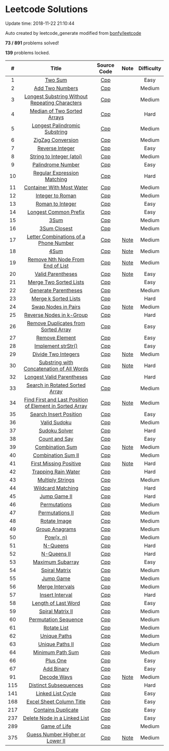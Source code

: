 # Leetcode Solutions
Update time:  2018-11-22 21:10:44

Auto created by leetcode_generate modified from [bonfy/leetcode](https://github.com/bonfy/leetcode)

**73   /   891** problems solved!

**139** problems locked.

| # | Title | Source Code | Note | Difficulty |
|:---:|:---:|:---:|:---:|:---:|
|1|[Two Sum](https://leetcode.com/problems/two-sum)|[Cpp](solutions/001_Two_Sum/001_Two_Sum.cpp)||Easy|
|2|[Add Two Numbers](https://leetcode.com/problems/add-two-numbers)|[Cpp](solutions/002_Add_Two_Numbers/002_Add_Two_Numbers.cpp)||Medium|
|3|[Longest Substring Without Repeating Characters](https://leetcode.com/problems/longest-substring-without-repeating-characters)|[Cpp](solutions/003_Longest_Substring_Without_Repeating_Characters/003_Longest_Substring_Without_Repeating_Characters.cpp)||Medium|
|4|[Median of Two Sorted Arrays](https://leetcode.com/problems/median-of-two-sorted-arrays)|[Cpp](solutions/004_Median_of_Two_Sorted_Arrays/004_Median_of_Two_Sorted_Arrays.cpp)||Hard|
|5|[Longest Palindromic Substring](https://leetcode.com/problems/longest-palindromic-substring)|[Cpp](solutions/005_Longest_Palindromic_Substring/005_Longest_Palindromic_Substring.cpp)||Medium|
|6|[ZigZag Conversion](https://leetcode.com/problems/zigzag-conversion)|[Cpp](solutions/006_ZigZag_Conversion/006_ZigZag_Conversion.cpp)||Medium|
|7|[Reverse Integer](https://leetcode.com/problems/reverse-integer)|[Cpp](solutions/007_Reverse_Integer/007_Reverse_Integer.cpp)||Easy|
|8|[String to Integer (atoi)](https://leetcode.com/problems/string-to-integer-atoi)|[Cpp](solutions/008_String_to_Integer_(atoi)/008_String_to_Integer_(atoi).cpp)||Medium|
|9|[Palindrome Number](https://leetcode.com/problems/palindrome-number)|[Cpp](solutions/009_Palindrome_Number/009_Palindrome_Number.cpp)||Easy|
|10|[Regular Expression Matching](https://leetcode.com/problems/regular-expression-matching)|[Cpp](solutions/010_Regular_Expression_Matching/010_Regular_Expression_Matching.cpp)||Hard|
|11|[Container With Most Water](https://leetcode.com/problems/container-with-most-water)|[Cpp](solutions/011_Container_With_Most_Water/011_Container_With_Most_Water.cpp)||Medium|
|12|[Integer to Roman](https://leetcode.com/problems/integer-to-roman)|[Cpp](solutions/012_Integer_to_Roman/012_Integer_to_Roman.cpp)||Medium|
|13|[Roman to Integer](https://leetcode.com/problems/roman-to-integer)|[Cpp](solutions/013_Roman_to_Integer/013_Roman_to_Integer.cpp)||Easy|
|14|[Longest Common Prefix](https://leetcode.com/problems/longest-common-prefix)|[Cpp](solutions/014_Longest_Common_Prefix/014_Longest_Common_Prefix.cpp)||Easy|
|15|[3Sum](https://leetcode.com/problems/3sum)|[Cpp](solutions/015_3Sum/015_3Sum.cpp)||Medium|
|16|[3Sum Closest](https://leetcode.com/problems/3sum-closest)|[Cpp](solutions/016_3Sum_Closest/016_3Sum_Closest.cpp)||Medium|
|17|[Letter Combinations of a Phone Number](https://leetcode.com/problems/letter-combinations-of-a-phone-number)|[Cpp](solutions/017_Letter_Combinations_of_a_Phone_Number/017_Letter_Combinations_of_a_Phone_Number.cpp)|[Note](solutions/017_Letter_Combinations_of_a_Phone_Number/readme.md)|Medium|
|18|[4Sum](https://leetcode.com/problems/4sum)|[Cpp](solutions/018_4Sum/018_4Sum.cpp)|[Note](solutions/018_4Sum/readme.md)|Medium|
|19|[Remove Nth Node From End of List](https://leetcode.com/problems/remove-nth-node-from-end-of-list)|[Cpp](solutions/019_Remove_Nth_Node_From_End_of_List/019_Remove_Nth_Node_From_End_of_List.cpp)|[Note](solutions/019_Remove_Nth_Node_From_End_of_List/readme.md)|Medium|
|20|[Valid Parentheses](https://leetcode.com/problems/valid-parentheses)|[Cpp](solutions/020_Valid_Parentheses/020_Valid_Parentheses.cpp)|[Note](solutions/020_Valid_Parentheses/readme.md)|Easy|
|21|[Merge Two Sorted Lists](https://leetcode.com/problems/merge-two-sorted-lists)|[Cpp](solutions/021_Merge_Two_Sorted_Lists/021_Merge_Two_Sorted_Lists.cpp)||Easy|
|22|[Generate Parentheses](https://leetcode.com/problems/generate-parentheses)|[Cpp](solutions/022_Generate_Parentheses/022_Generate_Parentheses.cpp)||Medium|
|23|[Merge k Sorted Lists](https://leetcode.com/problems/merge-k-sorted-lists)|[Cpp](solutions/023_Merge_k_Sorted_Lists/023_Merge_k_Sorted_Lists.cpp)||Hard|
|24|[Swap Nodes in Pairs](https://leetcode.com/problems/swap-nodes-in-pairs)|[Cpp](solutions/024_Swap_Nodes_in_Pairs/024_Swap_Nodes_in_Pairs.cpp)|[Note](solutions/024_Swap_Nodes_in_Pairs/readme.md)|Medium|
|25|[Reverse Nodes in k-Group](https://leetcode.com/problems/reverse-nodes-in-k-group)|[Cpp](solutions/025_Reverse_Nodes_in_k-Group/025_Reverse_Nodes_in_k-Group.cpp)||Hard|
|26|[Remove Duplicates from Sorted Array](https://leetcode.com/problems/remove-duplicates-from-sorted-array)|[Cpp](solutions/026_Remove_Duplicates_from_Sorted_Array/026_Remove_Duplicates_from_Sorted_Array.cpp)||Easy|
|27|[Remove Element](https://leetcode.com/problems/remove-element)|[Cpp](solutions/027_Remove_Element/027_Remove_Element.cpp)||Easy|
|28|[Implement strStr()](https://leetcode.com/problems/implement-strstr)|[Cpp](solutions/028_Implement_strStr()/028_Implement_strStr().cpp)||Easy|
|29|[Divide Two Integers](https://leetcode.com/problems/divide-two-integers)|[Cpp](solutions/029_Divide_Two_Integers/029_Divide_Two_Integers.cpp)|[Note](solutions/029_Divide_Two_Integers/readme.md)|Medium|
|30|[Substring with Concatenation of All Words](https://leetcode.com/problems/substring-with-concatenation-of-all-words)|[Cpp](solutions/030_Substring_with_Concatenation_of_All_Words/030_Substring_with_Concatenation_of_All_Words.cpp)|[Note](solutions/030_Substring_with_Concatenation_of_All_Words/readme.md)|Hard|
|32|[Longest Valid Parentheses](https://leetcode.com/problems/longest-valid-parentheses)|[Cpp](solutions/032_Longest_Valid_Parentheses/032_Longest_Valid_Parentheses.cpp)||Hard|
|33|[Search in Rotated Sorted Array](https://leetcode.com/problems/search-in-rotated-sorted-array)|[Cpp](solutions/033_Search_in_Rotated_Sorted_Array/033_Search_in_Rotated_Sorted_Array.cpp)||Medium|
|34|[Find First and Last Position of Element in Sorted Array](https://leetcode.com/problems/find-first-and-last-position-of-element-in-sorted-array)|[Cpp](solutions/034_Find_First_and_Last_Position_of_Element_in_Sorted_Array/034_Find_First_and_Last_Position_of_Element_in_Sorted_Array.cpp)|[Note](solutions/034_Find_First_and_Last_Position_of_Element_in_Sorted_Array/readme.md)|Medium|
|35|[Search Insert Position](https://leetcode.com/problems/search-insert-position)|[Cpp](solutions/035_Search_Insert_Position/035_Search_Insert_Position.cpp)||Easy|
|36|[Valid Sudoku](https://leetcode.com/problems/valid-sudoku)|[Cpp](solutions/036_Valid_Sudoku/036_Valid_Sudoku.cpp)||Medium|
|37|[Sudoku Solver](https://leetcode.com/problems/sudoku-solver)|[Cpp](solutions/037_Sudoku_Solver/037_Sudoku_Solver.cpp)||Hard|
|38|[Count and Say](https://leetcode.com/problems/count-and-say)|[Cpp](solutions/038_Count_and_Say/038_Count_and_Say.cpp)||Easy|
|39|[Combination Sum](https://leetcode.com/problems/combination-sum)|[Cpp](solutions/039_Combination_Sum/039_Combination_Sum.cpp)|[Note](solutions/039_Combination_Sum/readme.md)|Medium|
|40|[Combination Sum II](https://leetcode.com/problems/combination-sum-ii)|[Cpp](solutions/040_Combination_Sum_II/040_Combination_Sum_II.cpp)||Medium|
|41|[First Missing Positive](https://leetcode.com/problems/first-missing-positive)|[Cpp](solutions/041_First_Missing_Positive/041_First_Missing_Positive.cpp)|[Note](solutions/041_First_Missing_Positive/readme.md)|Hard|
|42|[Trapping Rain Water](https://leetcode.com/problems/trapping-rain-water)|[Cpp](solutions/042_Trapping_Rain_Water/042_Trapping_Rain_Water.cpp)||Hard|
|43|[Multiply Strings](https://leetcode.com/problems/multiply-strings)|[Cpp](solutions/043_Multiply_Strings/043_Multiply_Strings.cpp)||Medium|
|44|[Wildcard Matching](https://leetcode.com/problems/wildcard-matching)|[Cpp](solutions/044_Wildcard_Matching/044_Wildcard_Matching.cpp)||Hard|
|45|[Jump Game II](https://leetcode.com/problems/jump-game-ii)|[Cpp](solutions/045_Jump_Game_II/045_Jump_Game_II.cpp)||Hard|
|46|[Permutations](https://leetcode.com/problems/permutations)|[Cpp](solutions/046_Permutations/046_Permutations.cpp)||Medium|
|47|[Permutations II](https://leetcode.com/problems/permutations-ii)|[Cpp](solutions/047_Permutations_II/047_Permutations_II.cpp)||Medium|
|48|[Rotate Image](https://leetcode.com/problems/rotate-image)|[Cpp](solutions/048_Rotate_Image/048_Rotate_Image.cpp)||Medium|
|49|[Group Anagrams](https://leetcode.com/problems/group-anagrams)|[Cpp](solutions/049_Group_Anagrams/049_Group_Anagrams.cpp)||Medium|
|50|[Pow(x, n)](https://leetcode.com/problems/powx-n)|[Cpp](solutions/050_Pow(x,_n)/050_Pow(x,_n).cpp)||Medium|
|51|[N-Queens](https://leetcode.com/problems/n-queens)|[Cpp](solutions/051_N-Queens/051_N-Queens.cpp)||Hard|
|52|[N-Queens II](https://leetcode.com/problems/n-queens-ii)|[Cpp](solutions/052_N-Queens_II/052_N-Queens_II.cpp)||Hard|
|53|[Maximum Subarray](https://leetcode.com/problems/maximum-subarray)|[Cpp](solutions/053_Maximum_Subarray/053_Maximum_Subarray.cpp)||Easy|
|54|[Spiral Matrix](https://leetcode.com/problems/spiral-matrix)|[Cpp](solutions/054_Spiral_Matrix/054_Spiral_Matrix.cpp)||Medium|
|55|[Jump Game](https://leetcode.com/problems/jump-game)|[Cpp](solutions/055_Jump_Game/055_Jump_Game.cpp)||Medium|
|56|[Merge Intervals](https://leetcode.com/problems/merge-intervals)|[Cpp](solutions/056_Merge_Intervals/056_Merge_Intervals.cpp)||Medium|
|57|[Insert Interval](https://leetcode.com/problems/insert-interval)|[Cpp](solutions/057_Insert_Interval/057_Insert_Interval.cpp)||Hard|
|58|[Length of Last Word](https://leetcode.com/problems/length-of-last-word)|[Cpp](solutions/058_Length_of_Last_Word/058_Length_of_Last_Word.cpp)||Easy|
|59|[Spiral Matrix II](https://leetcode.com/problems/spiral-matrix-ii)|[Cpp](solutions/059_Spiral_Matrix_II/059_Spiral_Matrix_II.cpp)||Medium|
|60|[Permutation Sequence](https://leetcode.com/problems/permutation-sequence)|[Cpp](solutions/060_Permutation_Sequence/060_Permutation_Sequence.cpp)||Medium|
|61|[Rotate List](https://leetcode.com/problems/rotate-list)|[Cpp](solutions/061_Rotate_List/061_Rotate_List.cpp)||Medium|
|62|[Unique Paths](https://leetcode.com/problems/unique-paths)|[Cpp](solutions/062_Unique_Paths/062_Unique_Paths.cpp)||Medium|
|63|[Unique Paths II](https://leetcode.com/problems/unique-paths-ii)|[Cpp](solutions/063_Unique_Paths_II/063_Unique_Paths_II.cpp)||Medium|
|64|[Minimum Path Sum](https://leetcode.com/problems/minimum-path-sum)|[Cpp](solutions/064_Minimum_Path_Sum/064_Minimum_Path_Sum.cpp)||Medium|
|66|[Plus One](https://leetcode.com/problems/plus-one)|[Cpp](solutions/066_Plus_One/066_Plus_One.cpp)||Easy|
|67|[Add Binary](https://leetcode.com/problems/add-binary)|[Cpp](solutions/067_Add_Binary/067_Add_Binary.cpp)||Easy|
|91|[Decode Ways](https://leetcode.com/problems/decode-ways)|[Cpp](solutions/091_Decode_Ways/091_Decode_Ways.cpp)|[Note](solutions/091_Decode_Ways/readme.md)|Medium|
|115|[Distinct Subsequences](https://leetcode.com/problems/distinct-subsequences)|[Cpp](solutions/115_Distinct_Subsequences/115_Distinct_Subsequences.cpp)||Hard|
|141|[Linked List Cycle](https://leetcode.com/problems/linked-list-cycle)|[Cpp](solutions/141_Linked_List_Cycle/141_Linked_List_Cycle.cpp)||Easy|
|168|[Excel Sheet Column Title](https://leetcode.com/problems/excel-sheet-column-title)|[Cpp](solutions/168_Excel_Sheet_Column_Title/168_Excel_Sheet_Column_Title.cpp)||Easy|
|217|[Contains Duplicate](https://leetcode.com/problems/contains-duplicate)|[Cpp](solutions/217_Contains_Duplicate/217_Contains_Duplicate.cpp)||Easy|
|237|[Delete Node in a Linked List](https://leetcode.com/problems/delete-node-in-a-linked-list)|[Cpp](solutions/237_Delete_Node_in_a_Linked_List/237_Delete_Node_in_a_Linked_List.cpp)||Easy|
|289|[Game of Life](https://leetcode.com/problems/game-of-life)|[Cpp](solutions/289_Game_of_Life/289_Game_of_Life.cpp)||Medium|
|375|[Guess Number Higher or Lower II](https://leetcode.com/problems/guess-number-higher-or-lower-ii)|[Cpp](solutions/375_Guess_Number_Higher_or_Lower_II/375_Guess_Number_Higher_or_Lower_II.cpp)|[Note](solutions/375_Guess_Number_Higher_or_Lower_II/readme.md)|Medium|
